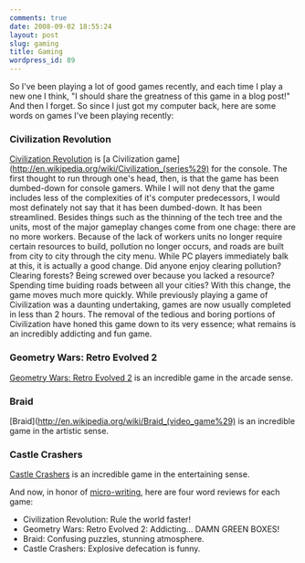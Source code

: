 ```yaml
---
comments: true
date: 2008-09-02 18:55:24
layout: post
slug: gaming
title: Gaming
wordpress_id: 89
---
```


So I've been playing a lot of good games recently, and each time I play a new one I think, "I should share the greatness of this game in a blog post!" And then I forget. So since I just got my computer back, here are some words on games I've been playing recently:

### Civilization Revolution

[Civilization Revolution](http://en.wikipedia.org/wiki/Civilization_Revolution) is [a Civilization game](http://en.wikipedia.org/wiki/Civilization_(series%29) for the console. The first thought to run through one's head, then, is that the game has been dumbed-down for console gamers. While I will not deny that the game includes less of the complexities of it's computer predecessors, I would most definately not say that it has been dumbed-down. It has been streamlined. Besides things such as the thinning of the tech tree and the units, most of the major gameplay changes come from one chage: there are no more workers. Because of the lack of workers units no longer require certain resources to build, pollution no longer occurs, and roads are built from city to city through the city menu. While PC players immediately balk at this, it is actually a good change. Did anyone enjoy clearing pollution? Clearing forests? Being screwed over because you lacked a resource? Spending time buiding roads between all your cities? With this change, the game moves much more quickly. While previously playing a game of Civilization was a daunting undertaking, games are now usually completed in less than 2 hours. The removal of the tedious and boring portions of Civilization have honed this game down to its very essence; what remains is an incredibly addicting and fun game.

### Geometry Wars: Retro Evolved 2

[Geometry Wars: Retro Evolved 2](http://en.wikipedia.org/wiki/Geometry_Wars:_Retro_Evolved_2) is an incredible game in the arcade sense.

### Braid

[Braid](http://en.wikipedia.org/wiki/Braid_(video_game%29) is an incredible game in the artistic sense.

### Castle Crashers

[Castle Crashers](http://en.wikipedia.org/wiki/Castle_Crashers) is an incredible game in the entertaining sense.

And now, in honor of [micro-writing](http://www.time.com/time/magazine/article/0,9171,1834674,00.html), here are four word reviews for each game:

* Civilization Revolution: Rule the world faster!
* Geometry Wars: Retro Evolved 2: Addicting... DAMN GREEN BOXES!
* Braid: Confusing puzzles, stunning atmosphere.
* Castle Crashers: Explosive defecation is funny.
